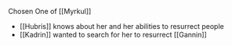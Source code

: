 Chosen One of [[Myrkul]]
- [[Hubris]] knows about her and her abilities to resurrect people
- [[Kadrin]] wanted to search for her to resurrect [[Gannin]]